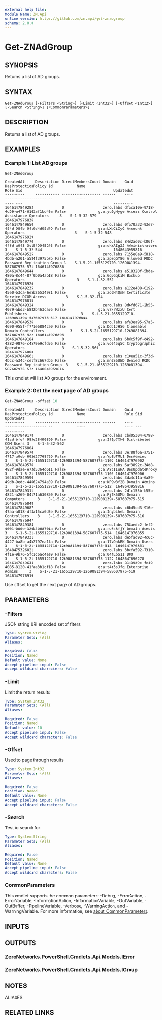 ```yaml
---
external help file:
Module Name: ZN.Api
online version: https://github.com/zn.api/get-znadgroup
schema: 2.0.0
---
```


# Get-ZNAdGroup

## SYNOPSIS
Returns a list of AD groups.

## SYNTAX

```
Get-ZNAdGroup [-Filters <String>] [-Limit <Int32>] [-Offset <Int32>] [-Search <String>] [<CommonParameters>]
```

## DESCRIPTION
Returns a list of AD groups.

## EXAMPLES

### Example 1: List AD groups
```powershell
Get-ZNAdGroup
```

```output
CreatedAt     Description DirectMembersCount Domain    Guid                                 HasProtectionPolicy Id           Name                                    Role Sid                                          UpdatedAt
---------     ----------- ------------------ ------    ----                                 ------------------- --           ----                                    ---- ---                                          ---------
1646147849282             0                  zero.labs dfaca10e-9718-4d59-a471-61d3af1bd49a False               g:a:yu1gHyge Access Control Assistance Operators     3    S-1-5-32-579                                 1646147976836
1646147849650             0                  zero.labs 0fa70a32-93e7-484d-984b-94c9d4d98d49 False               g:a:LXwCiIyG Account Operators                       3    S-1-5-32-548                                 1646147976929
1646147849770             0                  zero.labs 84d2ad0c-b06f-44fd-a043-3c1549945246 False               g:a:ukYAIg2J Administrators                          3    S-1-5-32-544                                 1648643959816
1646147849525             0                  zero.labs 7155e8a9-5818-4bdb-a201-a584f3975b7b False               g:a:zpYqGY8G Allowed RODC Password Replication Group 3    S-1-5-21-1655129710-1269081394-587607975-571 1646147976886
1646147849644             0                  zero.labs e518320f-5bda-480a-8c44-87f0b0a4ab18 False               g:a:GqUGqkiM Backup Operators                        3    S-1-5-32-551                                 1646147976926
1646147849235             0                  zero.labs a122e408-0192-45e0-b3ca-6e5b26534981 False               g:a:zobH4QmN Certificate Service DCOM Access         3    S-1-5-32-574                                 1646147976815
1646147849324             0                  zero.labs 8d6fd671-2b55-4079-abd3-b882b463ca56 False               g:a:v7HrWzxU Cert Publishers                         3    S-1-5-21-1655129710-1269081394-587607975-517 1646147976844
1646147849536             0                  zero.labs afa3ea95-97a5-4690-955f-f771e6884ce0 False               g:a:Ddd1JHS6 Cloneable Domain Controllers            3    S-1-5-21-1655129710-1269081394-587607975-522 1646147976895
1646147849184             0                  zero.labs 6bdc5f9f-d492-4282-9876-c4579e9cfd56 False               g:a:vo645q5C Cryptographic Operators                 3    S-1-5-32-569                                 1646147976808
1646147849661             0                  zero.labs c10ea51c-3f3d-4bcc-a34c-ce1f8c667dc6 False               g:a:mn0S6UED Denied RODC Password Replication Group  3    S-1-5-21-1655129710-1269081394-587607975-572 1648643959816
```

This cmdlet will list AD groups for the environment.

### Example 2: Get the next page of AD groups
```powershell
Get-ZNAdGroup -offset 10
```

```output
CreatedAt     Description DirectMembersCount Domain    Guid                                 HasProtectionPolicy Id           Name                  Role Sid                                           UpdatedAt
---------     ----------- ------------------ ------    ----                                 ------------------- --           ----                  ---- ---                                           ---------
1646147849178             0                  zero.labs cbd05304-0798-41cd-bfe4-983e28490890 False               g:a:IfIp7Xk6 Distributed COM Users 3    S-1-5-32-562                                  1646147976804
1646147849570             0                  zero.labs 3e788f6a-a751-4717-a0eb-602d27768729 False               g:a:YpEbTML1 DnsAdmins             3    S-1-5-21-1655129710-1269081394-587607975-1102 1646147976902
1646147849576             0                  zero.labs 6af3892c-34d8-482f-9dae-e73d5364d611 False               g:a:AYCIIuHA DnsUpdateProxy        3    S-1-5-21-1655129710-1269081394-587607975-1103 1646147976906
1646147849590             0                  zero.labs 3da4c11a-6a89-49db-9edc-446624794a89 False               g:a:KP9w8f2B Domain Admins         1    S-1-5-21-1655129710-1269081394-587607975-512  1648643959816
1646147849311             0                  zero.labs 2d1c155b-b55b-4821-a269-04171a630860 False               g:a:PjTk6UMb Domain Computers      3    S-1-5-21-1655129710-1269081394-587607975-515  1646147976848
1646147849687             0                  zero.labs c6bd5cd3-916e-47aa-a018-df3a15ca6d7e False               g:a:InybLheL Domain Controllers    3    S-1-5-21-1655129710-1269081394-587607975-516  1646147976947
1646147849384             0                  zero.labs 758aedc2-fef2-4001-b00e-320b2b68701a False               g:a:roPs8YjY Domain Guests         3    S-1-5-21-1655129710-1269081394-587607975-514  1646147976855
1646147849331             0                  zero.labs de5fad92-4c6c-4427-ba8b-a4b2797ea1fa False               g:a:17vQnkRK Domain Users          3    S-1-5-21-1655129710-1269081394-587607975-513  1646147976851
1648475326021             0                  zero.labs 3bcfa592-7310-4f1e-9b76-5fc1c6ac4ee9 False               g:a:04fLbS1I DUO                   3    S-1-5-21-1655129710-1269081394-587607975-1122 1648647696278
1646147849634             0                  zero.labs 81439d9e-fe40-4085-8120-41faa3b1cf18 False               g:a:t4r3sJfq Enterprise Admins     3    S-1-5-21-1655129710-1269081394-587607975-519  1646147976919
```

Use offset to get the next page of AD groups.

## PARAMETERS

### -Filters
JSON string URI encoded set of fiters

```yaml
Type: System.String
Parameter Sets: (All)
Aliases:

Required: False
Position: Named
Default value: None
Accept pipeline input: False
Accept wildcard characters: False
```

### -Limit
Limit the return results

```yaml
Type: System.Int32
Parameter Sets: (All)
Aliases:

Required: False
Position: Named
Default value: 10
Accept pipeline input: False
Accept wildcard characters: False
```

### -Offset
Used to page through results

```yaml
Type: System.Int32
Parameter Sets: (All)
Aliases:

Required: False
Position: Named
Default value: None
Accept pipeline input: False
Accept wildcard characters: False
```

### -Search
Test to search for

```yaml
Type: System.String
Parameter Sets: (All)
Aliases:

Required: False
Position: Named
Default value: None
Accept pipeline input: False
Accept wildcard characters: False
```

### CommonParameters
This cmdlet supports the common parameters: -Debug, -ErrorAction, -ErrorVariable, -InformationAction, -InformationVariable, -OutVariable, -OutBuffer, -PipelineVariable, -Verbose, -WarningAction, and -WarningVariable. For more information, see [about_CommonParameters](http://go.microsoft.com/fwlink/?LinkID=113216).

## INPUTS

## OUTPUTS

### ZeroNetworks.PowerShell.Cmdlets.Api.Models.IError

### ZeroNetworks.PowerShell.Cmdlets.Api.Models.IGroup

## NOTES

ALIASES

## RELATED LINKS

